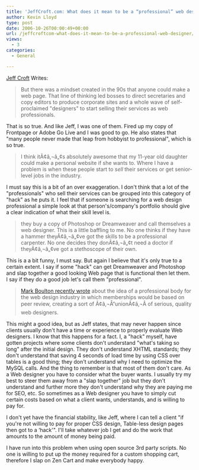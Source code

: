```yaml
---
title: 'JeffCroft.com: What does it mean to be a “professional” web designer?'
author: Kevin Lloyd
type: post
date: 2006-10-26T00:00:49+00:00
url: /jeffcroftcom-what-does-it-mean-to-be-a-professional-web-designer/
views:
  - 3
categories:
  - General

---
```

[Jeff Croft][1] Writes:

> But there was a mindset created in the 90s that anyone could make a web page. That line of thinking led bosses to direct secretaries and copy editors to produce corporate sites and a whole wave of self-proclaimed "designers" to start selling their services as web professionals.

That is so true. And like Jeff, I was one of them. Fired up my copy of Frontpage or Adobe Go Live and I was good to go. He also states that "many people never made that leap from hobbyist to professional", which is so true.

> I think itÃ¢â‚¬â„¢s absolutely awesome that my 11-year old daughter could make a personal website if she wants to. Where I have a problem is when these people start to _sell_ their services or get senior-level jobs in the industry.

I must say this is a bit of an over exaggeration. I don't think that a lot of the "professionals" who sell their services can be grouped into this category of "hack" as he puts it. I feel that if someone is searching for a web design professional a simple look at that person's/company's portfolio should give a clear indication of what their skill level is.

> they buy a copy of Photoshop or Dreamweaver and call themselves a web designer. This is a little baffling to me. No one thinks if they have a hammer theyÃ¢â‚¬â„¢ve got the skills to be a professional carpenter. No one decides they donÃ¢â‚¬â„¢t need a doctor if theyÃ¢â‚¬â„¢ve got a stethoscope of their own.

This is a a bit funny, I must say. But again I believe that it's only true to a certain extent. I say if some "hack" can get Dreamweaver and Photoshop and slap together a good looking Web page that is functional then let them. I say if they do a good job let's call them "professional".

> [Mark Boulton recently wrote][2] about the idea of a professional body for the web design industry in which memberships would be based on peer review, creating a sort of Ã¢â‚¬Å“unionÃ¢â‚¬Â of serious, quality web designers.

This might a good idea, but as Jeff states, that may never happen since clients usually don't have a time or experience to properly evaluate Web designers. I know that this happens for a fact. I, a "hack" myself, have gotten projects where some clients don't understand "what's taking so long" after the initial design. They don't understand XHTML standards; they don't understand that saving 4 seconds of load time by using CSS over tables is a good thing; they don't understand why I need to optimize the MySQL calls. And the thing to remember is that most of them don't care. As a Web designer you have to consider what the buyer wants. I usually try my best to steer them away from a "slap together" job but they don't understand and further more they don't understand why they are paying me for SEO, etc. So sometimes as a Web designer you have to simply cut certain costs based on what a client wants, understands, and is willing to pay for.

I don't yet have the financial stability, like Jeff, where I can tell a client "if you're not willing to pay for proper CSS design, Table-less design pages then got to a &#8216;hack'". I'll take whatever job I get and do the work that amounts to the amount of money being paid.

I have run into this problem when using open source 3rd party scripts. No one is willing to put up the money required for a custom shopping cart, therefore I slap on Zen Cart and make everybody happy.

 [1]: http://www2.jeffcroft.com/2006/oct/01/what-does-it-mean-be-professional-web-designer/
 [2]: http://www.markboulton.co.uk/journal/comments/professional_body_for_the_web_design_industry/